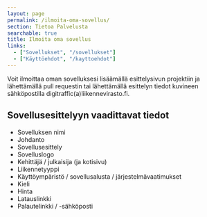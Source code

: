 ```yaml
---
layout: page
permalink: /ilmoita-oma-sovellus/
section: Tietoa Palvelusta
searchable: true
title: Ilmoita oma sovellus
links:
  - ["Sovellukset", "/sovellukset"]
  - ["Käyttöehdot", "/kayttoehdot"]
---
```


Voit ilmoittaa oman sovelluksesi lisäämällä esittelysivun projektiin ja lähettämällä pull requestin tai lähettämällä esittelyn tiedot kuvineen sähköpostilla digitraffic(a)liikennevirasto.fi.

## Sovellusesittelyyn vaadittavat tiedot
* Sovelluksen nimi
* Johdanto
* Sovellusesittely
* Sovelluslogo
* Kehittäjä / julkaisija (ja kotisivu)
* Liikennetyyppi
* Käyttöympäristö / sovellusalusta / järjestelmävaatimukset
* Kieli
* Hinta
* Latauslinkki
* Palautelinkki / -sähköposti